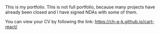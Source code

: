 This is my portfolio. This is not full portfolio, because many projects have already been closed and I have signed NDAs with some of them.

You can view your CV by following the link: https://ch-a-k.github.io/cart-react/
